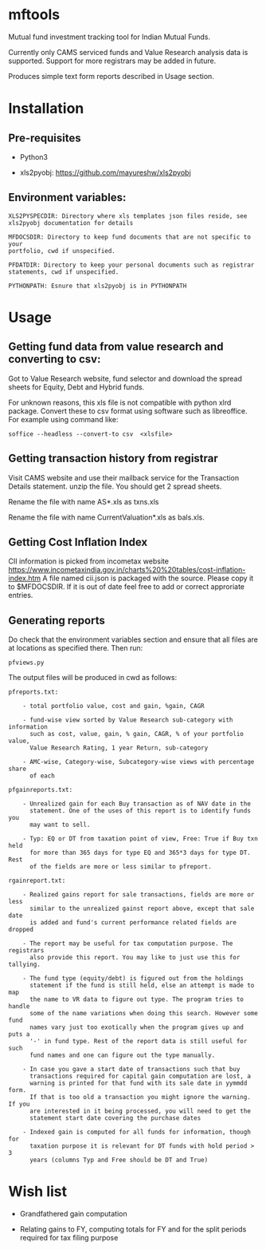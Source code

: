 # mftools

Mutual fund investment tracking tool for Indian Mutual Funds.

Currently only CAMS serviced funds and Value Research analysis data is
supported. Support for more registrars may be added in future.

Produces simple text form reports described in Usage section.

# Installation

## Pre-requisites

- Python3

- xls2pyobj: https://github.com/mayureshw/xls2pyobj

## Environment variables:

    XLS2PYSPECDIR: Directory where xls templates json files reside, see
    xls2pyobj documentation for details

    MFDOCSDIR: Directory to keep fund documents that are not specific to your
    portfolio, cwd if unspecified.

    PFDATDIR: Directory to keep your personal documents such as registrar
    statements, cwd if unspecified.

    PYTHONPATH: Esnure that xls2pyobj is in PYTHONPATH

# Usage

## Getting fund data from value research and converting to csv:

Got to Value Research website, fund selector and download the spread sheets for
Equity, Debt and Hybrid funds.

For unknown reasons, this xls file is not compatible with python xlrd package.
Convert these to csv format using software such as libreoffice. For example
using command like:

    soffice --headless --convert-to csv  <xlsfile>

## Getting transaction history from registrar

Visit CAMS website and use their mailback service for the Transaction Details
statement. unzip the file. You should get 2 spread sheets.

Rename the file with name AS*.xls as txns.xls

Rename the file with name CurrentValuation*.xls as bals.xls.

## Getting Cost Inflation Index

CII information is picked from incometax website
https://www.incometaxindia.gov.in/charts%20%20tables/cost-inflation-index.htm A
file named cii.json is packaged with the source. Please copy it to $MFDOCSDIR.
If it is out of date feel free to add or correct approriate entries.

## Generating reports

Do check that the environment variables section and ensure that all files are
at locations as specified there. Then run:

    pfviews.py

The output files will be produced in cwd as follows:

    pfreports.txt: 

        - total portfolio value, cost and gain, %gain, CAGR
        
        - fund-wise view sorted by Value Research sub-category with information
          such as cost, value, gain, % gain, CAGR, % of your portfolio value,
          Value Research Rating, 1 year Return, sub-category
        
        - AMC-wise, Category-wise, Subcategory-wise views with percentage share
          of each

    pfgainreports.txt:

        - Unrealized gain for each Buy transaction as of NAV date in the
          statement. One of the uses of this report is to identify funds you
          may want to sell.

        - Typ: EQ or DT from taxation point of view, Free: True if Buy txn held
          for more than 365 days for type EQ and 365*3 days for type DT. Rest
          of the fields are more or less similar to pfreport.

    rgainreport.txt:

        - Realized gains report for sale transactions, fields are more or less
          similar to the unrealized gainst report above, except that sale date
          is added and fund's current performance related fields are dropped

        - The report may be useful for tax computation purpose. The registrars
          also provide this report. You may like to just use this for tallying.

        - The fund type (equity/debt) is figured out from the holdings
          statement if the fund is still held, else an attempt is made to map
          the name to VR data to figure out type. The program tries to handle
          some of the name variations when doing this search. However some fund
          names vary just too exotically when the program gives up and puts a
          '-' in fund type. Rest of the report data is still useful for such
          fund names and one can figure out the type manually.

        - In case you gave a start date of transactions such that buy
          transactions required for capital gain computation are lost, a
          warning is printed for that fund with its sale date in yymmdd form.
          If that is too old a transaction you might ignore the warning. If you
          are interested in it being processed, you will need to get the
          statement start date covering the purchase dates

        - Indexed gain is computed for all funds for information, though for
          taxation purpose it is relevant for DT funds with hold period > 3
          years (columns Typ and Free should be DT and True)

# Wish list

- Grandfathered gain computation

- Relating gains to FY, computing totals for FY and for the split periods
  required for tax filing purpose
